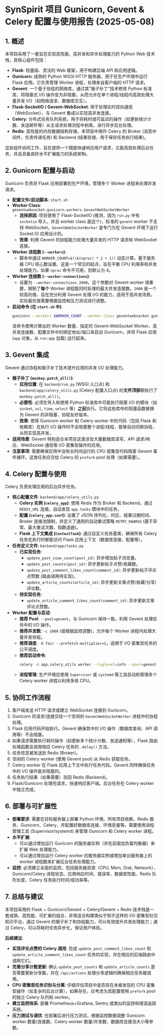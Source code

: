# SynSpirit 项目 Gunicorn, Gevent & Celery 配置与使用报告 (2025-05-08)

## 1. 概述

本项目采用了一套旨在实现高性能、高并发和异步处理能力的 Python Web 技术栈，其核心组件包括：

*   **Flask**: 轻量级、灵活的 Web 框架，用于构建后端 API 和应用逻辑。
*   **Gunicorn**: 成熟的 Python WSGI HTTP 服务器，用于在生产环境中运行 Flask 应用。它负责管理 Worker 进程，处理来自客户端的 HTTP 请求。
*   **Gevent**: 一个基于协程的网络库，通过其"猴子补丁"技术修改 Python 标准库，将阻塞式 I/O 操作变为非阻塞，从而允许在单个进程/线程内高效处理大量并发 I/O（如网络请求、数据库交互）。
*   **Flask-SocketIO / Gevent-WebSocket**: 用于处理实时双向通信（WebSocket），与 Gevent 集成以实现高并发连接。
*   **Celery**: 分布式任务队列系统，用于将耗时或可延迟的操作（如更新统计计数、发送邮件等）从主请求处理流程中剥离，进行异步后台处理。
*   **Redis**: 高性能的内存数据结构存储，本项目中用作 Celery 的 Broker (消息中间件，负责传递任务) 和 Backend (结果存储，用于保存任务执行结果)。

这些组件协同工作，旨在提供一个既能快速响应用户请求，又能高效处理后台任务，并且具备良好水平扩展能力的系统架构。

## 2. Gunicorn 配置与启动

Gunicorn 负责将 Flask 应用部署到生产环境，管理多个 Worker 进程来处理并发请求。

*   **配置文件/启动脚本**: `start.sh`
*   **Worker Class**: `geventwebsocket.gunicorn.workers.GeventWebSocketWorker`
    *   **选择原因**: 项目使用了 Flask-SocketIO (推测，因为 `run.py` 中有 `socketio` 导入，并且 worker class 是这个)，标准的 `gevent` worker 不支持 WebSocket。`GeventWebSocketWorker` 是专门为在 Gevent 环境下运行 Socket.IO 应用设计的。
    *   **效果**: 利用 Gevent 的协程能力处理大量并发的 HTTP 请求和 WebSocket 连接。
*   **Worker 进程数 (`--workers`)**:
    *   脚本中通过 `WORKER_COUNT=$(($(nproc) * 2 + 1))` 动态计算，基于服务器 CPU 核心数设置。这是一个常见的起点，旨在平衡 CPU 利用率和并发处理能力。如果 `nproc` 命令不可用，则默认为 4。
*   **Worker 连接数 (`--worker-connections`)**:
    *   设置为 `--worker-connections 2000`。这个参数对 Gevent worker 很重要，限制了**每个** Worker 进程能同时处理的最大并发连接数。`2000` 是一个较高的值，旨在充分利用 Gevent 处理 I/O 的能力，适用于高并发场景。实际最优值需要根据监控和压力测试进行调整。
*   **启动命令 (在 `start.sh` 中)**:
    ```bash
    gunicorn --workers $WORKER_COUNT --worker-class geventwebsocket.gunicorn.workers.GeventWebSocketWorker --worker-connections 2000 --bind "$API_HOST:$API_PORT" --log-level info run:app &
    ```
    该命令使用计算出的 Worker 数量、指定的 Gevent-WebSocket Worker、高并发连接数、配置文件中的绑定地址/端口来启动 Gunicorn，并将 Flask 应用 (`app` 对象，从 `run:app` 加载) 运行起来。

## 3. Gevent 集成

Gevent 通过协程和猴子补丁技术提升应用的并发 I/O 处理能力。

*   **猴子补丁 (`monkey.patch_all()`)**:
    *   **应用位置**: 在 `backend/run.py` (WSGI 入口点) 和 `backend/app/celery_utils.py` (Celery 配置入口点) 的**文件顶部**都执行了 `monkey.patch_all()`。
    *   **必要性**: 必须在导入和使用 Python 标准库中可能执行阻塞 I/O 的模块（如 `socket`, `ssl`, `time`, `select` 等）**之前**执行。它将这些库中的阻塞函数替换为 Gevent 的非阻塞、协程友好版本。
    *   **效果**: 使得 Gunicorn worker 和 Celery worker 中的代码（包括 Flask 和依赖库）在执行 I/O 操作时不会阻塞整个进程/线程，能够自动切换协程，从而实现高并发。
*   **适用场景**: Gevent 特别适合本项目这类涉及大量数据库读写、API 请求/响应、WebSocket 通信等 I/O 密集型操作的应用。
*   **注意事项**: 需要确保应用中没有长时间运行的 CPU 密集型代码阻塞 Gevent 事件循环。这类任务应交给 Celery 的 `prefork` pool 处理（如果需要）。

## 4. Celery 配置与使用

Celery 负责处理应用的后台异步任务。

*   **核心配置文件**: `backend/app/celery_utils.py`
    *   **Celery 实例 (`celery_app`)**: 使用 Redis 作为 Broker 和 Backend，通过 `REDIS_URL` 连接。自动发现 `app.tasks` 模块中的任务。
    *   **配置 (`celery_app.conf`)**: 设置了 JSON 序列化、时区、结果过期时间、Broker 连接池限制，并定义了通用的自动重试策略 `RETRY_KWARGS` (基于异常、最大重试次数、指数退避)。
    *   **Flask 上下文集成 (`ContextTask`)**: 通过自定义任务基类，确保所有 Celery 任务在执行时都能访问 Flask 应用上下文（数据库连接、配置等）。
*   **任务定义文件**: `backend/app/tasks.py`
    *   **已实现任务**:
        *   `update_post_view_count(post_id)`: 异步增加帖子浏览量。
        *   `update_post_counts(post_id)`: 异步更新帖子点赞/收藏数。
        *   `update_post_comment_likes_count(comment_id)`: 异步更新帖子评论点赞数 (路由调用待实现)。
        *   `update_article_counts(article_id)`: 异步更新文章点赞/收藏/分享/评论数。
    *   **待实现任务**:
        *   `update_article_comment_likes_count(comment_id)`: 异步更新文章评论点赞数。
*   **Worker 配置与启动**:
    *   **推荐 Pool**: `--pool=gevent`，与 Gunicorn 保持一致，利用 Gevent 处理任务中的 I/O 操作。
    *   **推荐并发数**: `-c 1000` (或根据监控调整)，允许每个 Worker 进程内处理大量并发协程。
    *   **推荐调度**: `-O fair --prefetch-multiplier=1`，适用于 I/O 密集型任务的公平调度。
    *   **推荐启动命令**:
        ```bash
        celery -A app.celery_utils worker --loglevel=info --pool=gevent -c 1000 -O fair --prefetch-multiplier=1
        ```
    *   **进程管理**: 生产环境应使用 `Supervisor` 或 `systemd` 等工具启动和管理多个 Celery worker 进程以利用多核 CPU。

## 5. 协同工作流程

1.  客户端发送 HTTP 请求或建立 WebSocket 连接到 Gunicorn。
2.  Gunicorn 将请求/连接交给一个空闲的 `GeventWebSocketWorker` 进程中的协程处理。
3.  Flask 应用代码开始执行。Gevent 确保其中的 I/O 操作（数据库查询、API 调用等）不会阻塞。
4.  如果请求需要执行耗时操作（如更新多个统计计数、发送通知等），Flask 路由处理函数会调用相应 Celery 任务的 `.delay()` 方法。
5.  任务信息被发送到 Redis (Broker)。
6.  空闲的 Celery worker (使用 Gevent pool) 从 Redis 获取任务。
7.  Celery worker 在 Flask 应用上下文中执行任务代码。Gevent 同样确保任务中的 I/O 操作是非阻塞的。
8.  任务执行结果（如果需要）存回 Redis (Backend)。
9.  Flask/Gunicorn 处理完请求，快速响应客户端。后台任务在 Celery worker 中独立完成。

## 6. 部署与可扩展性

*   **部署要求**: 需要在目标服务器上部署 Python 环境、所有项目依赖、Redis 服务、Gunicorn、Celery，并配置好数据库连接、环境变量等。需要使用进程管理工具 (Supervisor/systemd) 来管理 Gunicorn 和 Celery worker 进程。
*   **水平扩展**:
    *   可以通过增加运行 Gunicorn 的服务器实例（并在前面加负载均衡器）来扩展 Web 处理能力。
    *   可以通过增加运行 Celery worker 的服务器实例或增加单台服务器上的 worker 进程数来扩展后台任务处理能力。
*   **监控**: 必须建立全面的监控，包括服务器资源（CPU, Mem, Disk, Network）、Gunicorn/Celery 进程状态、应用响应时间、错误率、数据库性能、Redis 队列长度、Celery 任务执行时间/成功率等。

## 7. 总结与建议

本项目采用的 Flask + Gunicorn/Gevent + Celery/Gevent + Redis 技术栈是一套成熟、高性能、可扩展的组合，非常适合构建类似于知乎这样的 I/O 密集型社交知识平台。通过 Gevent 的猴子补丁和协程能力，可以有效提升并发处理能力；通过 Celery，可以将耗时任务异步化，保证用户体验。

**后续建议**:
*   **实现评论点赞的 Celery 调用**: 完成 `update_post_comment_likes_count` 和 `update_article_comment_likes_count` 任务的实现，并在相应的后端路由中调用它们。
*   **完善分享计数更新**: 确认 `update_post_counts` 和 `update_article_counts` 是否需要更新分享数，并在 `/api/actions` 处理分享逻辑时确保相应任务被调用。
*   **CPU 密集型任务识别与分离**: 仔细评估项目中是否存在未被发现的 CPU 密集型操作（如复杂的后台计算），如果存在，应考虑为其配置使用 `prefork` pool 的独立 Celery 队列和 worker。
*   **建立监控体系**: 部署 Prometheus+Grafana, Sentry 或类似的监控和错误追踪系统。
*   **压力测试与调优**: 在部署后进行压力测试，根据监控数据调整 Gunicorn worker 数量/连接数、Celery worker 数量/并发数、数据库连接池大小等参数。
